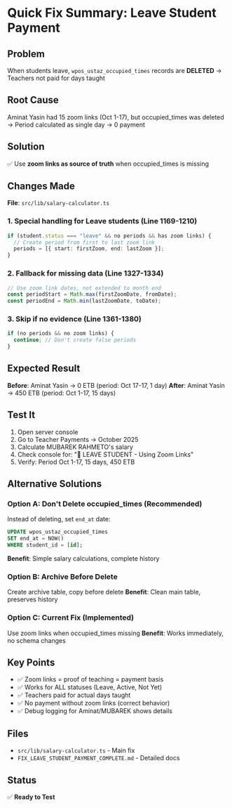 # Quick Fix Summary: Leave Student Payment

## Problem

When students leave, `wpos_ustaz_occupied_times` records are **DELETED** → Teachers not paid for days taught

## Root Cause

Aminat Yasin had 15 zoom links (Oct 1-17), but occupied_times was deleted → Period calculated as single day → 0 payment

## Solution

✅ Use **zoom links as source of truth** when occupied_times is missing

## Changes Made

**File**: `src/lib/salary-calculator.ts`

### 1. Special handling for Leave students (Line 1169-1210)

```typescript
if (student.status === "leave" && no periods && has zoom links) {
  // Create period from first to last zoom link
  periods = [{ start: firstZoom, end: lastZoom }];
}
```

### 2. Fallback for missing data (Line 1327-1334)

```typescript
// Use zoom link dates, not extended to month end
const periodStart = Math.max(firstZoomDate, fromDate);
const periodEnd = Math.min(lastZoomDate, toDate);
```

### 3. Skip if no evidence (Line 1361-1380)

```typescript
if (no periods && no zoom links) {
  continue; // Don't create false periods
}
```

## Expected Result

**Before**: Aminat Yasin → 0 ETB (period: Oct 17-17, 1 day)
**After**: Aminat Yasin → 450 ETB (period: Oct 1-17, 15 days)

## Test It

1. Open server console
2. Go to Teacher Payments → October 2025
3. Calculate MUBAREK RAHMETO's salary
4. Check console for: "🔄 LEAVE STUDENT - Using Zoom Links"
5. Verify: Period Oct 1-17, 15 days, 450 ETB

## Alternative Solutions

### Option A: Don't Delete occupied_times (Recommended)

Instead of deleting, set `end_at` date:

```sql
UPDATE wpos_ustaz_occupied_times
SET end_at = NOW()
WHERE student_id = [id];
```

**Benefit**: Simple salary calculations, complete history

### Option B: Archive Before Delete

Create archive table, copy before delete
**Benefit**: Clean main table, preserves history

### Option C: Current Fix (Implemented)

Use zoom links when occupied_times missing
**Benefit**: Works immediately, no schema changes

## Key Points

- ✅ Zoom links = proof of teaching = payment basis
- ✅ Works for ALL statuses (Leave, Active, Not Yet)
- ✅ Teachers paid for actual days taught
- ✅ No payment without zoom links (correct behavior)
- ✅ Debug logging for Aminat/MUBAREK shows details

## Files

- `src/lib/salary-calculator.ts` - Main fix
- `FIX_LEAVE_STUDENT_PAYMENT_COMPLETE.md` - Detailed docs

## Status

✅ **Ready to Test**
